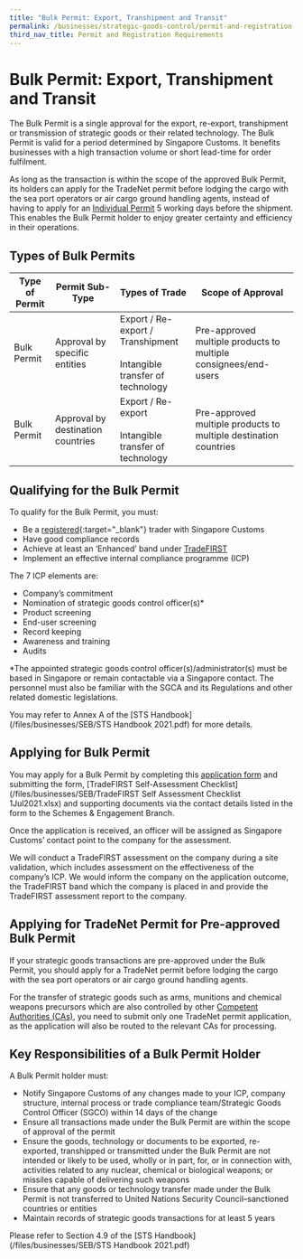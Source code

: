 ```yaml
---
title: "Bulk Permit: Export, Transhipment and Transit"
permalink: /businesses/strategic-goods-control/permit-and-registration-requirements/bulk-permit-export-transhipment-and-intangible-transfer-of-technology/
third_nav_title: Permit and Registration Requirements
---
```


# Bulk Permit: Export, Transhipment and Transit

The Bulk Permit is a single approval for the export, re-export, transhipment or transmission of strategic goods or their related technology. The Bulk Permit is valid for a period determined by Singapore Customs. It benefits businesses with a high transaction volume or short lead-time for order fulfilment.

As long as the transaction is within the scope of the approved Bulk Permit, its holders can apply for the TradeNet permit before lodging the cargo with the sea port operators or air cargo ground handling agents, instead of having to apply for an  [Individual Permit](/businesses/strategic-goods-control/permit-and-registration-requirements/individual-permit-export-transhipment-and-transit) 5 working days before the shipment. This enables the Bulk Permit holder to enjoy greater certainty and efficiency in their operations.


## Types of Bulk Permits

| Type of Permit | Permit Sub-Type |Types of Trade| Scope of Approval |
|---|---|---|---|
| Bulk Permit | Approval by specific entities |  Export / Re-export / Transhipment <br><br> Intangible transfer of technology | Pre-approved multiple products to multiple consignees/end-users |
| Bulk Permit | Approval by destination countries |  Export / Re-export <br><br> Intangible transfer of technology | Pre-approved multiple products to multiple destination countries |

## Qualifying for the Bulk Permit

To qualify for the Bulk Permit, you must:

-   Be a  [registered](https://www.tradenet.gov.sg/TN41EFORM/tds/sp/splogin.do?action=init_acct){:target="_blank"} trader with Singapore Customs
-   Have good compliance records
-   Achieve at least an ‘Enhanced’ band under  [TradeFIRST](/businesses/customs-schemes-licences-framework/trade-first)
-   Implement an effective internal compliance programme (ICP)

The 7 ICP elements are:

-   Company’s commitment
-   Nomination of strategic goods control officer(s)*
-   Product screening
-   End-user screening
-   Record keeping
-   Awareness and training
-   Audits

*The appointed strategic goods control officer(s)/administrator(s) must be based in Singapore or remain contactable via a Singapore contact. The personnel must also be familiar with the SGCA and its Regulations and other related domestic legislations.

You may refer to Annex A of the  [STS Handbook](/files/businesses/SEB/STS Handbook 2021.pdf) for more details.

## Applying for Bulk Permit

You may apply for a Bulk Permit by completing this  [application form](https://go.gov.sg/stsbulkpermitapplication-form) and submitting the form, [TradeFIRST Self-Assessment Checklist](/files/businesses/SEB/TradeFIRST Self Assessment Checklist 1Jul2021.xlsx) and supporting documents via the contact details listed in the form to the Schemes & Engagement Branch.

Once the application is received, an officer will be assigned as Singapore Customs’ contact point to the company for the assessment.

We will conduct a TradeFIRST assessment on the company during a site validation, which includes assessment on the effectiveness of the company’s ICP. We would inform the company on the application outcome, the TradeFIRST band which the company is placed in and provide the TradeFIRST assessment report to the company.

## Applying for TradeNet Permit for Pre-approved Bulk Permit

If your strategic goods transactions are pre-approved under the Bulk Permit, you should apply for a TradeNet permit before lodging the cargo with the sea port operators or air cargo ground handling agents.

For the transfer of strategic goods such as arms, munitions and chemical weapons precursors which are also controlled by other  [Competent Authorities (CAs)](/businesses/National-Single-Window/Overview/Competent-Authorities-Requirements), you need to submit only one TradeNet permit application, as the application will also be routed to the relevant CAs for processing.

## Key Responsibilities of a Bulk Permit Holder

A Bulk Permit holder must:

-   Notify Singapore Customs of any changes made to your ICP, company structure, internal process or trade compliance team/Strategic Goods Control Officer (SGCO) within 14 days of the change
-   Ensure all transactions made under the Bulk Permit are within the scope of approval of the permit
-   Ensure the goods, technology or documents to be exported, re-exported, transhipped or transmitted under the Bulk Permit are not intended or likely to be used, wholly or in part, for, or in connection with, activities related to any nuclear, chemical or biological weapons; or missiles capable of delivering such weapons
-   Ensure that any goods or technology transfer made under the Bulk Permit is not transferred to United Nations Security Council–sanctioned countries or entities
-   Maintain records of strategic goods transactions for at least 5 years

Please refer to Section 4.9 of the  [STS Handbook](/files/businesses/SEB/STS Handbook 2021.pdf)
	